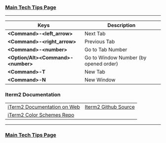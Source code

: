 ### [Main Tech Tips Page](https://github.com/sethfuller/tips/blob/main/tech_tips/README.md)

----------

| Keys                                  | Description                           |
|---------------------------------------|---------------------------------------|
| **\<Command>-\<left_arrow>**          | Next Tab                              |
| **\<Command>-\<right_arrow>**         | Previous Tab                          |
| **\<Command>-\<number>**              | Go to Tab Number                      |
| **\<Option/Alt>\<Command>-\<number>** | Go to Window Number (by opened order) |
| **\<Command>-T**                      | New Tab                               |
| **\<Command>-N**                      | New Window                            |


### Iterm2 Documentation
|                                                                                                    |                                                            |
|----------------------------------------------------------------------------------------------------|------------------------------------------------------------|
| [iTerm2 Documentation on Web](https://iterm2.com/documentation.html)                               | [Iterm2 Github Source](https://github.com/gnachman/iTerm2) |
| [iTerm2 Color Schemes Repo](https://github.com/mbadolato/iTerm2-Color-Schemes/tree/master/schemes) |                                                            |

----------

### [Main Tech Tips Page](https://github.com/sethfuller/tips/blob/main/tech_tips/README.md)
